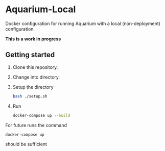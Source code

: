 # Aquarium-Local

Docker configuration for running Aquarium with a local (non-deployment) configuration.

**This is a work in progress**

## Getting started

1. Clone this repository.
2. Change into directory.
3. Setup the directory

   ```bash
   bash ./setup.sh
   ```

4. Run

   ```bash
   docker-compose up --build
   ```

For future runs the command

```bash
docker-compose up
```

should be sufficient



